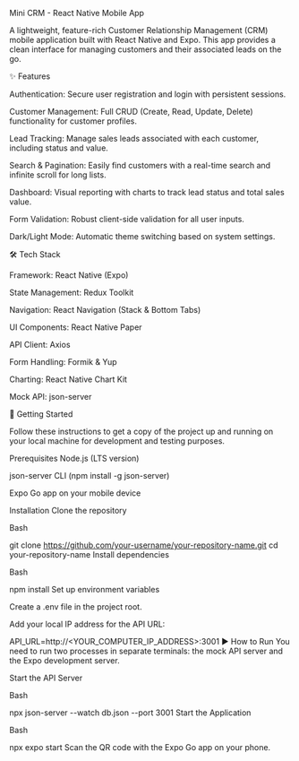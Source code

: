 Mini CRM - React Native Mobile App

A lightweight, feature-rich Customer Relationship Management (CRM) mobile application built with React Native and Expo. This app provides a clean interface for managing customers and their associated leads on the go.

✨ Features

Authentication: Secure user registration and login with persistent sessions.

Customer Management: Full CRUD (Create, Read, Update, Delete) functionality for customer profiles.

Lead Tracking: Manage sales leads associated with each customer, including status and value.

Search & Pagination: Easily find customers with a real-time search and infinite scroll for long lists.

Dashboard: Visual reporting with charts to track lead status and total sales value.

Form Validation: Robust client-side validation for all user inputs.

Dark/Light Mode: Automatic theme switching based on system settings.

🛠️ Tech Stack

Framework: React Native (Expo)

State Management: Redux Toolkit

Navigation: React Navigation (Stack & Bottom Tabs)

UI Components: React Native Paper

API Client: Axios

Form Handling: Formik & Yup

Charting: React Native Chart Kit

Mock API: json-server

🚀 Getting Started

Follow these instructions to get a copy of the project up and running on your local machine for development and testing purposes.

Prerequisites
Node.js (LTS version)

json-server CLI (npm install -g json-server)

Expo Go app on your mobile device

Installation
Clone the repository

Bash

git clone https://github.com/your-username/your-repository-name.git
cd your-repository-name
Install dependencies

Bash

npm install
Set up environment variables

Create a .env file in the project root.

Add your local IP address for the API URL:

API_URL=http://<YOUR_COMPUTER_IP_ADDRESS>:3001
▶️ How to Run
You need to run two processes in separate terminals: the mock API server and the Expo development server.

Start the API Server

Bash

npx json-server --watch db.json --port 3001
Start the Application

Bash

npx expo start
Scan the QR code with the Expo Go app on your phone.
